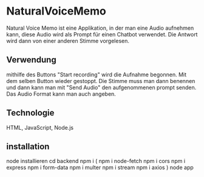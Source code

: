# NaturalVoiceMemo
Natural Voice Memo ist eine Applikation, in der man eine Audio aufnehmen kann, diese Audio wird als Prompt für einen Chatbot verwendet. Die Antwort wird dann von einer anderen Stimme vorgelesen. 

## Verwendung
mithilfe des Buttons "Start recording" wird die Aufnahme begonnen. Mit dem selben Button wieder gestoppt. Die Stimme muss man dann benennen und dann kann man mit "Send Audio" den aufgenommenen prompt senden. Das Audio Format kann man auch angeben.

## Technologie
HTML, JavaScript, Node.js

## installation
node installieren 
cd backend
npm i
(
npm i node-fetch
npm i cors
npm i express
npm i form-data
npm i multer
npm i  stream
npm i axios
)
node app